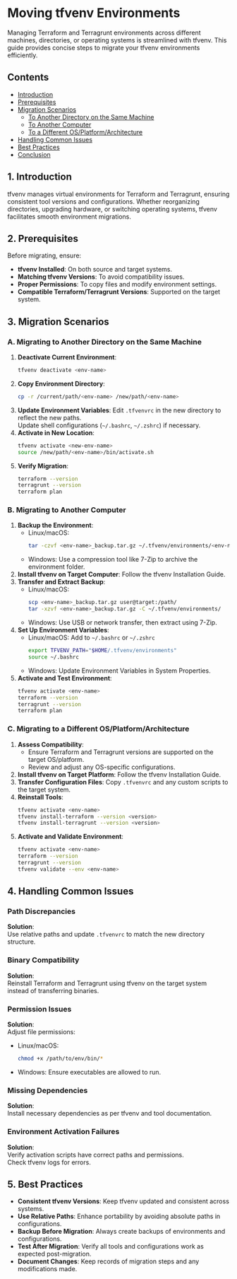
# Moving tfvenv Environments

Managing Terraform and Terragrunt environments across different machines, directories, or operating systems is streamlined with tfvenv. This guide provides concise steps to migrate your tfvenv environments efficiently.

## Contents
- [Introduction](#introduction)
- [Prerequisites](#prerequisites)
- [Migration Scenarios](#migration-scenarios)
  - [To Another Directory on the Same Machine](#to-another-directory-on-the-same-machine)
  - [To Another Computer](#to-another-computer)
  - [To a Different OS/Platform/Architecture](#to-a-different-osplatformarchitecture)
- [Handling Common Issues](#handling-common-issues)
- [Best Practices](#best-practices)
- [Conclusion](#conclusion)

## 1. Introduction
tfvenv manages virtual environments for Terraform and Terragrunt, ensuring consistent tool versions and configurations. Whether reorganizing directories, upgrading hardware, or switching operating systems, tfvenv facilitates smooth environment migrations.

## 2. Prerequisites
Before migrating, ensure:
- **tfvenv Installed**: On both source and target systems.
- **Matching tfvenv Versions**: To avoid compatibility issues.
- **Proper Permissions**: To copy files and modify environment settings.
- **Compatible Terraform/Terragrunt Versions**: Supported on the target system.

## 3. Migration Scenarios

### A. Migrating to Another Directory on the Same Machine
1. **Deactivate Current Environment**:
    ```bash
    tfvenv deactivate <env-name>
    ```
2. **Copy Environment Directory**:
    ```bash
    cp -r /current/path/<env-name> /new/path/<env-name>
    ```
3. **Update Environment Variables**:
    Edit `.tfvenvrc` in the new directory to reflect the new paths.  
    Update shell configurations (`~/.bashrc`, `~/.zshrc`) if necessary.
4. **Activate in New Location**:
    ```bash
    tfvenv activate <new-env-name>
    source /new/path/<env-name>/bin/activate.sh
    ```
5. **Verify Migration**:
    ```bash
    terraform --version
    terragrunt --version
    terraform plan
    ```

### B. Migrating to Another Computer
1. **Backup the Environment**:
    - Linux/macOS:
        ```bash
        tar -czvf <env-name>_backup.tar.gz ~/.tfvenv/environments/<env-name>
        ```
    - Windows: Use a compression tool like 7-Zip to archive the environment folder.
2. **Install tfvenv on Target Computer**:
    Follow the tfvenv Installation Guide.
3. **Transfer and Extract Backup**:
    - Linux/macOS:
        ```bash
        scp <env-name>_backup.tar.gz user@target:/path/
        tar -xzvf <env-name>_backup.tar.gz -C ~/.tfvenv/environments/
        ```
    - Windows: Use USB or network transfer, then extract using 7-Zip.
4. **Set Up Environment Variables**:
    - Linux/macOS: Add to `~/.bashrc` or `~/.zshrc`
        ```bash
        export TFVENV_PATH="$HOME/.tfvenv/environments"
        source ~/.bashrc
        ```
    - Windows: Update Environment Variables in System Properties.
5. **Activate and Test Environment**:
    ```bash
    tfvenv activate <env-name>
    terraform --version
    terragrunt --version
    terraform plan
    ```

### C. Migrating to a Different OS/Platform/Architecture
1. **Assess Compatibility**:
    - Ensure Terraform and Terragrunt versions are supported on the target OS/platform.
    - Review and adjust any OS-specific configurations.
2. **Install tfvenv on Target Platform**:
    Follow the tfvenv Installation Guide.
3. **Transfer Configuration Files**:
    Copy `.tfvenvrc` and any custom scripts to the target system.
4. **Reinstall Tools**:
    ```bash
    tfvenv activate <env-name>
    tfvenv install-terraform --version <version>
    tfvenv install-terragrunt --version <version>
    ```
5. **Activate and Validate Environment**:
    ```bash
    tfvenv activate <env-name>
    terraform --version
    terragrunt --version
    tfvenv validate --env <env-name>
    ```

## 4. Handling Common Issues

### Path Discrepancies
**Solution**:  
Use relative paths and update `.tfvenvrc` to match the new directory structure.

### Binary Compatibility
**Solution**:  
Reinstall Terraform and Terragrunt using tfvenv on the target system instead of transferring binaries.

### Permission Issues
**Solution**:  
Adjust file permissions:
- Linux/macOS:
    ```bash
    chmod +x /path/to/env/bin/*
    ```
- Windows: Ensure executables are allowed to run.

### Missing Dependencies
**Solution**:  
Install necessary dependencies as per tfvenv and tool documentation.

### Environment Activation Failures
**Solution**:  
Verify activation scripts have correct paths and permissions.  
Check tfvenv logs for errors.

## 5. Best Practices
- **Consistent tfvenv Versions**: Keep tfvenv updated and consistent across systems.
- **Use Relative Paths**: Enhance portability by avoiding absolute paths in configurations.
- **Backup Before Migration**: Always create backups of environments and configurations.
- **Test After Migration**: Verify all tools and configurations work as expected post-migration.
- **Document Changes**: Keep records of migration steps and any modifications made.
